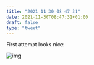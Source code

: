```yaml
---
title: "2021 11 30 08 47 31"
date: 2021-11-30T08:47:31+01:00
draft: false
type: "tweet"
---
```


First attempt looks nice:

![img](/img/IMG_1772.JPG)

